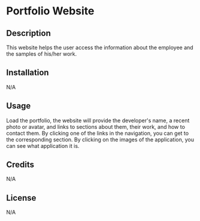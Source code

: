 # Portfolio Website

## Description

This website helps the user access the information about the employee and the samples of his/her work.

## Installation

N/A

## Usage

Load the portfolio, the website will provide the developer's name, a recent photo or avatar, and links to sections about them, their work, and how to contact them. By clicking one of the links in the navigation, you can get to the corresponding section. By clicking on the images of the application, you can see what application it is.

## Credits

N/A

## License

N/A
